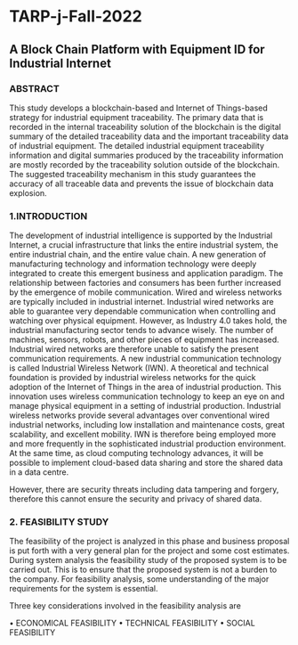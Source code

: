# TARP-j-Fall-2022

## A Block Chain Platform with Equipment ID for Industrial Internet


### ABSTRACT


This study develops a blockchain-based and Internet of Things-based strategy for industrial equipment traceability. The primary data that is recorded in the internal traceability solution of the blockchain is the digital summary of the detailed traceability data and the important traceability data of industrial equipment. The detailed industrial equipment traceability information and digital summaries produced by the traceability information are mostly recorded by the traceability solution outside of the blockchain. The suggested traceability mechanism in this study guarantees the accuracy of all traceable data and prevents the issue of blockchain data explosion.

### 1.INTRODUCTION

The development of industrial intelligence is supported by the Industrial Internet, a crucial infrastructure that links the entire industrial system, the entire industrial chain, and the entire value chain. A new generation of manufacturing technology and information technology were deeply integrated to create this emergent business and application paradigm. The relationship between factories and consumers has been further increased by the emergence of mobile communication. Wired and wireless networks are typically included in industrial internet. Industrial wired networks are able to guarantee very dependable communication when controlling and watching over physical equipment. However, as Industry 4.0 takes hold, the industrial manufacturing sector tends to advance wisely. The number of machines, sensors, robots, and other pieces of equipment has increased. Industrial wired networks are therefore unable to satisfy the present communication requirements. A new industrial communication technology is called Industrial Wireless Network (IWN). A theoretical and technical foundation is provided by industrial wireless networks for the quick adoption of the Internet of Things in the area of industrial production. This innovation uses wireless communication technology to keep an eye on and manage physical equipment in a setting of industrial production. Industrial wireless networks provide several advantages over conventional wired industrial networks, including low installation and maintenance costs, great scalability, and excellent mobility. IWN is therefore being employed more and more frequently in the sophisticated industrial production environment. At the same time, as cloud computing technology advances, it will be possible to implement cloud-based data sharing and store the shared data in a data centre. 

However, there are security threats including data tampering and forgery, therefore this cannot ensure the security and privacy of shared data.

### 2. FEASIBILITY STUDY

The feasibility of the project is analyzed in this phase and business proposal is put forth with a very general plan for the project and some cost estimates. During system analysis the feasibility study of the proposed system is to be carried out. This is to ensure that the proposed system is not a burden to the company.  For feasibility analysis, some understanding of the major requirements for the system is essential.

Three key considerations involved in the feasibility analysis are	

•	ECONOMICAL FEASIBILITY
•	TECHNICAL FEASIBILITY
•	SOCIAL FEASIBILITY
